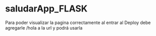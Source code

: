 # saludarApp_FLASK

Para poder visualizar la pagina correctamente al entrar al Deploy debe agregarle /hola a la url y podrá usarla
